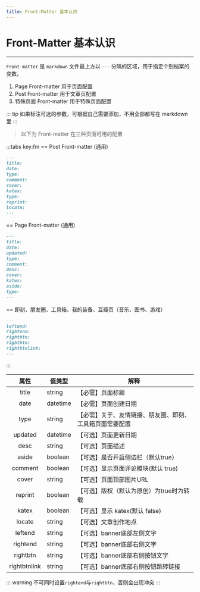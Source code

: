 ```yaml
---
title: Front-Matter 基本认识
---
```


# Front-Matter 基本认识

---

`Front-matter` 是 `markdown` 文件最上方以 `---` 分隔的区域，用于指定个别档案的变数。

1. Page Front-matter 用于页面配置
2. Post Front-matter 用于文章页配置
3. 特殊页面 Front-matter 用于特殊页面配置

::: tip
如果标注可选的参数，可根据自己需要添加，不用全部都写在 markdown 里
:::

> 以下为 Front-matter 在三种页面可用的配置

:::tabs key:fm
== Post Front-matter (通用)

```markdown
---
title:
date:
type:
comment:
cover:
katex:
type:
reprint:
locate:
---
```

== Page Front-matter (通用)

```markdown
---
title:
date:
updated:
type:
comment:
desc:
cover:
katex:
aside:
type:
---
```

== 即刻、朋友圈、工具箱、我的装备、豆瓣页（音乐、图书、游戏）

```markdown
---
leftend:
rightend:
rightbtn:
rightbtn:
rightbtnlink: 
---
```

:::

|      属性      | 值类型      | 解释                           |
|:------------:|----------|------------------------------|
|    title     | string   | 【必需】页面标题                     |
|     date     | datetime | 【必需】页面创建日期                   |
|     type     | string   | 【必需】关于、友情链接、朋友圈、即刻、工具箱页面需要配置 |
|   updated    | datetime | 【可选】页面更新日期                   |
|     desc     | string   | 【可选】页面描述                     |
|    aside     | boolean  | 【可选】是否开启侧边栏（默认true）          |
|   comment    | boolean  | 【可选】显示页面评论模块(默认 true)        |
|    cover     | string   | 【可选】页面顶部图片URL                |
|   reprint    | boolean  | 【可选】版权（默认为原创）为true时为转载       |
|    katex     | boolean  | 【可选】显示 katex(默认 false)       |
|    locate    | string   | 【可选】文章创作地点                   |
|   leftend    | string   | 【可选】banner底部左侧文字             |
|   rightend   | string   | 【可选】banner底部右侧文字             |
|   rightbtn   | string   | 【可选】banner底部右侧按钮文字           |
| rightbtnlink | string   | 【可选】banner底部右侧按钮跳转链接         |

::: warning
不可同时设置`rightend`与`rightbtn`，否则会出现冲突
:::